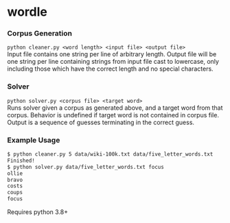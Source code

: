 # wordle
### Corpus Generation
`python cleaner.py <word length> <input file> <output file>`  
Input file contains one string per line of arbitrary length. Output file will be one string per line containing strings from input file 
cast to lowercase, only including those which have the correct length and no special characters. 

### Solver
`python solver.py <corpus file> <target word>`  
Runs solver given a corpus as generated above, and a target word from that corpus. Behavior is undefined if target word is not contained in
corpus file. Output is a sequence of guesses terminating in the correct guess.

### Example Usage
```bash
$ python cleaner.py 5 data/wiki-100k.txt data/five_letter_words.txt 
Finished!
$ python solver.py data/five_letter_words.txt focus
ollie
bravo
costs
coups
focus
```

Requires python 3.8+
